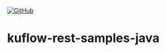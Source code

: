 [![GitHub](https://img.shields.io/github/license/kuflow/kuflow-rest-samples-java?label=License)](https://github.com/kuflow/kuflow-rest-samples-java/blob/master/LICENSE)

# kuflow-rest-samples-java
